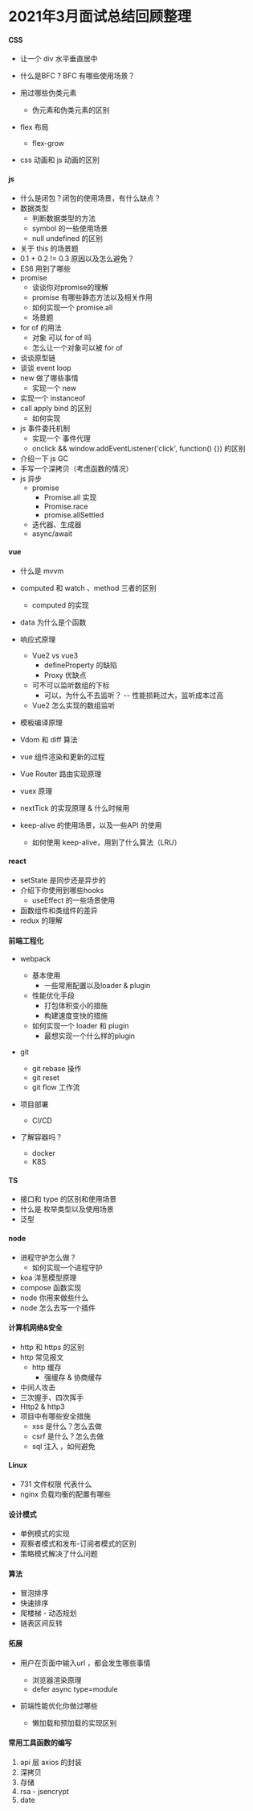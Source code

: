 # 2021年3月面试总结回顾整理



#### CSS

+ 让一个 div 水平垂直居中

+ 什么是BFC ? BFC 有哪些使用场景？

+ 用过哪些伪类元素

  + 伪元素和伪类元素的区别

+ flex 布局

  + flex-grow

+ css 动画和 js 动画的区别

  



#### js

+ 什么是闭包？闭包的使用场景，有什么缺点？
+ 数据类型
  + 判断数据类型的方法
  + symbol 的一些使用场景
  + null undefined 的区别
+ 关于 this 的场景题
+ 0.1 + 0.2 != 0.3 原因以及怎么避免？
+ ES6 用到了哪些
+ promise
  + 谈谈你对promise的理解
  + promise 有哪些静态方法以及相关作用
  + 如何实现一个 promise.all
  + 场景题
+ for of 的用法
  + 对象 可以 for of 吗
  + 怎么让一个对象可以被 for of
+ 谈谈原型链
+ 谈谈 event loop
+ new 做了哪些事情
  + 实现一个 new
+ 实现一个 instanceof
+ call  apply  bind 的区别
  + 如何实现 
+ js 事件委托机制
  + 实现一个 事件代理
  + onclick && window.addEventListener('click', function() {}) 的区别
+ 介绍一下 js GC
+ 手写一个深拷贝（考虑函数的情况）
+ js 异步
  + promise
    + Promise.all 实现
    + Promise.race
    + promise.allSettled
  + 迭代器、生成器
  + async/await



#### vue

+ 什么是 mvvm
+ computed 和 watch 、method 三者的区别
  + computed 的实现
+ data 为什么是个函数
+ 响应式原理
  + Vue2 vs vue3
    + defineProperty 的缺陷 
    + Proxy 优缺点
  + 可不可以监听数组的下标
    + 可以，为什么不去监听？ -- 性能损耗过大，监听成本过高
  + Vue2 怎么实现的数组监听

+ 模板编译原理
+ Vdom 和 diff 算法
+ vue 组件渲染和更新的过程
+ Vue Router 路由实现原理
+ vuex 原理
+ nextTick 的实现原理 & 什么时候用
+ keep-alive 的使用场景，以及一些API 的使用
  + 如何使用 keep-alive，用到了什么算法（LRU）



#### react

+ setState 是同步还是异步的
+ 介绍下你使用到哪些hooks
  + useEffect 的一些场景使用
+ 函数组件和类组件的差异
+ redux 的理解





#### 前端工程化

+ webpack
  + 基本使用
    + 一些常用配置以及loader & plugin
  + 性能优化手段
    + 打包体积变小的措施
    + 构建速度变快的措施
  + 如何实现一个 loader 和 plugin
    + 最想实现一个什么样的plugin

+ git
  + git rebase 操作
  + git reset 
  + git flow 工作流
+ 项目部署
  + CI/CD
+ 了解容器吗？
  + docker
  + K8S



#### TS

+ 接口和 type 的区别和使用场景
+ 什么是 枚举类型以及使用场景
+ 泛型



#### node

+ 进程守护怎么做？
  + 如何实现一个进程守护
+ koa 洋葱模型原理
+ compose 函数实现
+ node 你用来做些什么
+ node 怎么去写一个插件



#### 计算机网络&安全

+ http 和 https 的区别
+ http 常见报文
  + http 缓存
    + 强缓存 & 协商缓存
+ 中间人攻击
+ 三次握手、四次挥手
+ Http2 & http3
+ 项目中有哪些安全措施
  + xss 是什么？怎么去做
  + csrf 是什么？怎么去做
  + sql 注入 ，如何避免



#### Linux

+ 731 文件权限 代表什么
+ nginx 负载均衡的配置有哪些



#### 设计模式

+ 单例模式的实现
+ 观察者模式和发布-订阅者模式的区别
+ 策略模式解决了什么问题



#### 算法

+ 冒泡排序
+ 快速排序
+ 爬楼梯 - 动态规划
+ 链表区间反转





#### 拓展

+ 用户在页面中输入url ，都会发生哪些事情

  + 浏览器渲染原理
  + defer async type=module
+ 前端性能优化你做过哪些
  + 懒加载和预加载的实现区别





#### 常用工具函数的编写

1. api 层 axios 的封装
2. 深拷贝 
3. 存储
4. rsa - jsencrypt
5. date